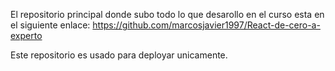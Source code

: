 El repositorio principal donde subo todo lo que desarollo en el curso esta en el siguiente enlace: https://github.com/marcosjavier1997/React-de-cero-a-experto

Este repositorio es usado para deployar unicamente.
